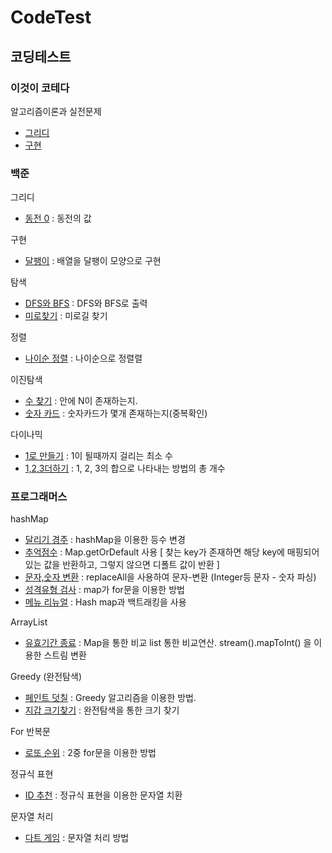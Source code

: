 # CodeTest

## 코딩테스트

### 이것이 코테다

알고리즘이론과 실전문제

- [그리디](./코딩테스트/Creedy.java)
- [구현](./코딩테스트/implement.java)

### 백준

그리디

- [동전 0](./백준/그리디/B1931.java) : 동전의 값

구현

- [달팽이](./백준/구현/B1913.java) : 배열을 달팽이 모양으로 구현

탐색

- [DFS와 BFS](./백준/탐색/B1260.java) : DFS와 BFS로 출력
- [미로찾기](./백준/탐색/B2178.java) : 미로길 찾기

정렬

- [나이순 정렬](./백준/정렬/B10814.java) : 나이순으로 정렬렬

이진탐색

- [수 찾기](./백준/이진검색/B1920.java) : 안에 N이 존재하는지.
- [숫자 카드](./백준/이진검색/B10816.java) : 숫자카드가 몇개 존재하는지(중복확인)

다이나믹

- [1로 만들기](./백준/다이나믹/B1463.java) : 1이 될때까지 걸리는 최소 수
- [1,2,3더하기](./백준/다이나믹/B9095.java) : 1, 2, 3의 합으로 나타내는 방법의 총 개수

### 프로그래머스

hashMap

- [달리기 경주](./프로그래머스/Level01/Running_race.java) : hashMap을 이용한 등수 변경
- [추억점수](./프로그래머스/Level01/Memories_score.java) : Map.getOrDefault 사용 [
  찾는 key가 존재하면 해당 key에 매핑되어 있는 값을 반환하고, 그렇지 않으면 디폴트 값이 반환
  ]
- [문자,숫자 변환](./프로그래머스/Level01/Change_text.java) : replaceAll을 사용하여 문자-변환 (Integer등 문자 - 숫자 파싱)
- [성격유형 검사](./프로그래머스/Level01/Personality_test.java) : map가 for문을 이용한 방법
- [메뉴 리뉴얼](./프로그래머스/Level02/Menu_renewal.java) : Hash map과 백트래킹을 사용

ArrayList

- [유효기간 종료](./프로그래머스/Level01/Valid_time.java) : Map을 통한 비교 list 통한 비교연산. stream().mapToInt() 을 이용한 스트림 변환

Greedy (완전탐색)

- [페인트 덧칠](./프로그래머스/Level01/Paint_over.java) : Greedy 알고리즘을 이용한 방법.
- [지갑 크기찾기](./프로그래머스/Level01/Full_search.java) : 완전탐색을 통한 크기 찾기

For 반복문

- [로또 순위](./프로그래머스/Level01/Lotto_rankings.java) : 2중 for문을 이용한 방법

정규식 표현

- [ID 추천](./프로그래머스/Level01/ID_recommendation.java) : 정규식 표현을 이용한 문자열 치환

문자열 처리

- [다트 게임](./프로그래머스/Level01/Game_star.java) : 문자열 처리 방법
